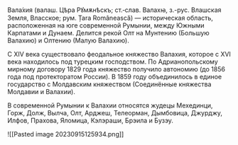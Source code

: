 Вала́хия (валаш. Цѣра Рꙋмѫнѣскъ; ст.‑слав. Валахꙗ, з.-рус. Влашская Земля, Власское; рум. Țara Românească) — историческая область, расположенная на юге современной Румынии, между Южными Карпатами и Дунаем. Делится рекой Олт на Мунтению (Большую Валахию) и Олтению (Малую Валахию).

С XIV века существовало феодальное княжество Валахия, которое с XVI века находилось под турецким господством. По Адрианопольскому мирному договору 1829 года княжество получило автономию (до 1856 года под протекторатом России). В 1859 году объединилось в единое государство с Молдавским княжеством (Соединённые княжества Молдавии и Валахии).

В современной Румынии к Валахии относятся жудецы Мехединци, Горж, Долж, Вылча, Олт, Арджеш, Телеорман, Дымбовица, Джурджу, Илфов, Прахова, Яломица, Кэлэраши, Брэила и Бузэу.

![[Pasted image 20230915125934.png]]